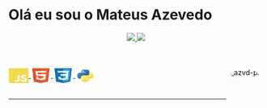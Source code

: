 <h1> Olá eu sou o Mateus Azevedo</h1>
<div align="center">
  <a href="https://github.com/mateusazvd">
  <img height="180em" src="https://github-readme-stats.vercel.app/api?username=mateusazvd&show_icons=true&theme=dark&include_all_commits=true&count_private=true"/>
  <img height="180em" src="https://github-readme-stats.vercel.app/api/top-langs/?username=mateusazvd&layout=compact&langs_count=7&theme=dark"/>
</div>
  <br>
  <br>
  <div style="display: inline_block"><br>
  <img align="center" alt="azvd-Js" height="30" width="40" src="https://raw.githubusercontent.com/devicons/devicon/master/icons/javascript/javascript-plain.svg">
  <img align="center" alt="azvd-HTML" height="30" width="40" src="https://raw.githubusercontent.com/devicons/devicon/master/icons/html5/html5-original.svg">
  <img align="center" alt="azvd-CSS" height="30" width="40" src="https://raw.githubusercontent.com/devicons/devicon/master/icons/css3/css3-original.svg">
  <img align="center" alt="azvd-Python" height="30" width="40" src="https://raw.githubusercontent.com/devicons/devicon/master/icons/python/python-original.svg">
  <img align="right" alt="azvd-pic" height="150" style="border-radius:50px;" 
       src = "https://cdn.discordapp.com/attachments/733300576892485695/908384400289456158/picasion.com_fd090564b2b4a577fcfed13a88c2aa80.gif">
  
</div>
 
 <br>
  <hr>
  <div>
    <a href="https://www.linkedin.com/in/mateus-azevedo-a856851b6/"> <img src="https://img.shields.io/badge/LinkedIn-0077B5?style=for-the-badge&logo=linkedin&logoColor=white" alt=""></a>
    <a href="https://www.instagram.com/azvdmateus/"><img src="https://img.shields.io/badge/Instagram-E4405F?style=for-the-badge&logo=instagram&logoColor=white" alt=""></a>
    <a href=""> <img src="	https://img.shields.io/badge/Gmail-D14836?style=for-the-badge&logo=gmail&logoColor=white" alt=""></a>
    </a>
  </div>
